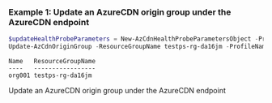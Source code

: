 ### Example 1: Update an AzureCDN origin group under the AzureCDN endpoint
```powershell
$updateHealthProbeParameters = New-AzCdnHealthProbeParametersObject -ProbeIntervalInSecond 60 -ProbePath "/new-check-health.aspx" -ProbeProtocol "Http" -ProbeRequestType "HEAD"
Update-AzCdnOriginGroup -ResourceGroupName testps-rg-da16jm -ProfileName cdn001 -EndpointName endptest001 -Name org001 -HealthProbeSetting $updateHealthProbeParameters
```

```output
Name   ResourceGroupName
----   -----------------
org001 testps-rg-da16jm
```

Update an AzureCDN origin group under the AzureCDN endpoint



